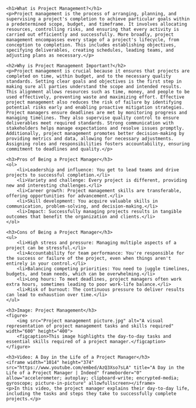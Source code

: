 <!DOCTYPE html>
<html lang="en">
<head>
    <meta charset="utf-8">
    <meta name="viewport" content="width=device-width, initial-scale=1.0">
    <title>Emani's Gilliam Web Page</title>
</head>
<body>

    <h1>What is Project Management?</h1>
    <p>Project management is the process of arranging, planning, and supervising a project's completion to achieve particular goals within a predetermined scope, budget, and timeframe. It involves allocating resources, controlling risks, and ensuring that every activity is carried out efficiently and successfully. More broadly, project management encompasses every stage of a project's lifecycle, from conception to completion. This includes establishing objectives, specifying deliverables, creating schedules, leading teams, and adjusting plans as necessary.</p>

    <h2>Why is Project Management Important?</h2>
    <p>Project management is crucial because it ensures that projects are completed on time, within budget, and to the necessary quality standards. Setting clear goals and objectives is the first step in making sure all parties understand the scope and intended results. This alignment allows resources such as time, money, and people to be used effectively, preventing waste and maximizing effort. Effective project management also reduces the risk of failure by identifying potential risks early and enabling proactive mitigation strategies. Project managers ensure deadlines are met by monitoring progress and managing timelines. They also supervise quality control to ensure deliverables meet required standards. Strong communication with stakeholders helps manage expectations and resolve issues promptly. Additionally, project management promotes better decision-making by providing metrics and data, allowing for necessary adjustments. Assigning roles and responsibilities fosters accountability, ensuring commitment to deadlines and quality.</p>

    <h3>Pros of Being a Project Manager</h3>
    <ol>
        <li>Leadership and influence: You get to lead teams and drive projects to successful completion.</li>
        <li>Variety and challenge: Every project is different, providing new and interesting challenges.</li>
        <li>Career growth: Project management skills are transferable, offering opportunities for advancement.</li>
        <li>Skill development: You acquire valuable skills in communication, problem-solving, and decision-making.</li>
        <li>Impact: Successfully managing projects results in tangible outcomes that benefit the organization and clients.</li>
    </ol>

    <h3>Cons of Being a Project Manager</h3>
    <ul>
        <li>High stress and pressure: Managing multiple aspects of a project can be stressful.</li>
        <li>Accountability for team performance: You're responsible for the success or failure of the project, even when things aren't entirely in your control.</li>
        <li>Balancing competing priorities: You need to juggle timelines, budgets, and team needs, which can be overwhelming.</li>
        <li>Long hours: To meet deadlines, project managers often work extra hours, sometimes leading to poor work-life balance.</li>
        <li>Risk of burnout: The continuous pressure to deliver results can lead to exhaustion over time.</li>
    </ul>

    <h3>Image: Project Management</h3>
    <figure>
        <img src="Project management picture.jpg" alt="A visual representation of project management tasks and skills required" width="600" height="400">
        <figcaption>This image highlights the day-to-day tasks and essential skills required of a project manager.</figcaption>
    </figure>

    <h3>Video: A Day in the Life of a Project Manager</h3>
    <iframe width="1014" height="374" src="https://www.youtube.com/embed/AzQ3Xso7sLA" title="A Day in the Life of a Project Manager | Indeed" frameborder="0" allow="accelerometer; autoplay; clipboard-write; encrypted-media; gyroscope; picture-in-picture" allowfullscreen></iframe>
    <p>In this video, the project manager explains their day-to-day life, including the tasks and steps they take to successfully complete projects.</p>

</body>
</html>
